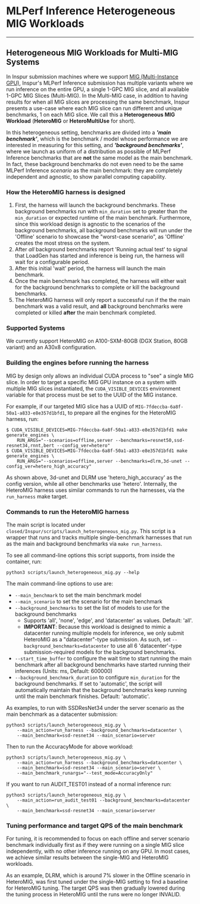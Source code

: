 # MLPerf Inference Heterogeneous MIG Workloads

---

## Heterogeneous MIG Workloads for Multi-MIG Systems

In Inspur submission machines where we support [MIG (Multi-Instance GPU)](https://www.nvidia.com/en-us/technologies/multi-instance-gpu/), Inspur's MLPerf Inference submission has multiple variants where we run inference on the entire GPU, a single 1-GPC MIG slice, and all available 1-GPC MIG Slices (Multi-MIG). In the Multi-MIG case, in addition to having results for when all MIG slices are processing the same benchmark, Inspur presents a use-case where each MIG slice can run different and unique benchmarks, 1 on each MIG slice. We call this a **Heterogeneous MIG Workload** (**HeteroMIG** or **HeteroMultiUse** for short).

In this heterogeneous setting, benchmarks are divided into a ***'main benchmark'***, which is the benchmark / model whose performance we are interested in measuring for this setting, and ***'background benchmarks'***, where we launch as uniform of a distribution as possible of MLPerf Inference benchmarks that are **not** the same model as the main benchmark. In fact, these background benchmarks do not even need to be the same MLPerf Inference *scenario* as the main benchmark: they are completely independent and agnostic, to show parallel computing capability.

### How the HeteroMIG harness is designed

1. First, the harness will launch the background benchmarks. These background benchmarks run with `min_duration` set to greater than the `min_duration` or expected runtime of the main benchmark. Furthermore, since this workload design is agnostic to the scenarios of the background benchmarks, all background benchmarks will run under the 'Offline' scenario to showcase the "worst-case scenario", as 'Offline' creates the most stress on the system.
2. After *all* background benchmarks report 'Running actual test' to signal that LoadGen has started and inference is being run, the harness will wait for a configurable period.
3. After this initial 'wait' period, the harness will launch the main benchmark.
4. Once the main benchmark has completed, the harness will either wait for the background benchmarks to complete or kill the background benchmarks.
5. The HeteroMIG harness will only report a successful run if the the main benchmark was a valid result, and **all** background benchmarks were completed or killed **after** the main benchmark completed.

### Supported Systems

We currently support HeteroMIG on A100-SXM-80GB (DGX Station, 80GB variant) and an A30x8 configuration.

### Building the engines before running the harness

MIG by design only allows an individual CUDA process to "see" a single MIG slice. In order to target a specific MIG GPU instance on a system with multiple MIG slices instantiated, the `CUDA_VISIBLE_DEVICES` environment variable for that process must be set to the UUID of the MIG instance.

For example, if our targeted MIG slice has a UUID of `MIG-7fdeccba-6a8f-50a1-a833-e8e357d1bfd1`, to prepare all the engines for the HeteroMIG harness, run:

```
$ CUDA_VISIBLE_DEVICES=MIG-7fdeccba-6a8f-50a1-a833-e8e357d1bfd1 make generate_engines \
    RUN_ARGS="--scenarios=offline,server --benchmarks=resnet50,ssd-resnet34,rnnt,bert --config_ver=hetero"
$ CUDA_VISIBLE_DEVICES=MIG-7fdeccba-6a8f-50a1-a833-e8e357d1bfd1 make generate_engines \
    RUN_ARGS="--scenarios=offline,server --benchmarks=dlrm,3d-unet --config_ver=hetero_high_accuracy"
```
As shown above, 3d-unet and DLRM use 'hetero_high_accuracy' as the config version, while all other benchmarks use 'hetero'. Internally, the HeteroMIG harness uses similar commands to run the harnesses, via the `run_harness` make target.

### Commands to run the HeteroMIG harness

The main script is located under `closed/Inspur/scripts/launch_heterogeneous_mig.py`. This script is a wrapper that runs and tracks multiple single-benchmark harnesses that run as the main and background benchmarks via `make run_harness`.

To see all command-line options this script supports, from inside the container, run:

```
python3 scripts/launch_heterogeneous_mig.py --help
```
The main command-line options to use are:

- `--main_benchmark` to set the main benchmark model
- `--main_scenario` to set the scenario for the main benchmark
- `--background_benchmarks` to set the list of models to use for the background benchmarks
    - Supports 'all', 'none', 'edge', and 'datacenter' as values. Default: 'all'.
    - **IMPORTANT**: Because this workload is designed to mimic a datacenter running multiple models for inference, we only submit HeteroMIG as a "datacenter"-type submission. As such, set `--background_benchmarks=datacenter` to use all 6 'datacenter'-type submission-required models for the background benchmarks.
- `--start_time_buffer` to configure the wait time to start running the main benchmark after all background benchmarks have started running their inferences (Units: ms, Default: 600000)
- `--background_benchmark_duration` to configure `min_duration` for the background benchmarks. If set to 'automatic', the script will automatically maintain that the background benchmarks keep running until the main benchmark finishes. Default: 'automatic'.

As examples, to run with SSDResNet34 under the server scenario as the main benchmark as a datacenter submission:

```
python3 scripts/launch_heterogeneous_mig.py \
    --main_action=run_harness --background_benchmarks=datacenter \
    --main_benchmark=ssd-resnet34 --main_scenario=server
```
Then to run the AccuracyMode for above workload:

```
python3 scripts/launch_heterogeneous_mig.py \
    --main_action=run_harness --background_benchmarks=datacenter \
    --main_benchmark=ssd-resnet34 --main_scenario=server \
    --main_benchmark_runargs="--test_mode=AccuracyOnly"
```
If you want to run AUDIT_TEST01 instead of a normal inference run:

```
python3 scripts/launch_heterogeneous_mig.py \
    --main_action=run_audit_test01 --background_benchmarks=datacenter \
    --main_benchmark=ssd-resnet34 --main_scenario=server
```
### Tuning performance and target QPS of the main benchmark

For tuning, it is recommended to focus on each offline and server scenario benchmark individually first as if they were running on a single MIG slice independently, with no other inference running on any GPU. In most cases, we achieve similar results between the single-MIG and HeteroMIG workloads.

As an example, DLRM, which is around 7% slower in the Offline scenario in HeteroMIG, was first tuned under the single-MIG setting to find a baseline for HeteroMIG tuning. The target QPS was then gradually lowered during the tuning process in HeteroMIG until the runs were no longer INVALID.


